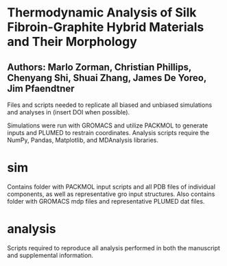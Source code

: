 # Thermodynamic Analysis of Silk Fibroin-Graphite Hybrid Materials and Their Morphology
## Authors: Marlo Zorman, Christian Phillips, Chenyang Shi, Shuai Zhang, James De Yoreo, Jim Pfaendtner

Files and scripts needed to replicate all biased and unbiased simulations and analyses in (insert DOI when possible).

Simulations were run with GROMACS and utilize PACKMOL to generate inputs and PLUMED to restrain coordinates. Analysis scripts require the NumPy, Pandas, Matplotlib, and MDAnalysis libraries.

# sim
Contains folder with PACKMOL input scripts and all PDB files of individual components, as well as representative gro input structures. Also contains folder with GROMACS mdp files and representative PLUMED dat files. 

# analysis
Scripts required to reproduce all analysis performed in both the manuscript and supplemental information. 
